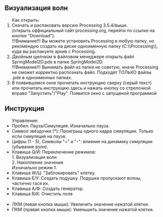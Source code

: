<h2>Визуализация волн</h2>
<ol>
Как открыть:
<li>Скачать и распаковать версию Processing 3.5.4/выше.<br>
 (открыть оффициальный сайт processing.org, перейти по ссылке на кнопке "Download").<br>
!!!Внимание!!! Вы можете установить Processing в любую папку, но рекомендую создать на диске одноименную папку (C:\\Processing\), куда вы распакуете архив с Processing.</li>
<li>Двойным щелчком в файловом менеджере открыть файл SpringModel2D.pde в папке SpringModel2D.</li>
!!!Внимание!!! Вынимать файл из папки не советую, иначе Processing не сможет корректно распознать файл. Подходят ТОЛЬКО файлы .pde в одноименных папках.</li>
<li>В появившемся окне прочитать инструкцию сверху (серый текст) или прочитать инструкцию здесь и нажать кнопку со стрелочкой вправо "Запустить"/"Play". Появится окно с запущеной программой</li>
</ol>
<h2>Инструкция</h2>
<ul>
Управление:
  <li>Пробел: Пауза/Симуляция. Изначально пауза.</li>
  <li>Символ звёздочки (*): Проигрыш одного кадра симуляции. Только если симуляция на паузе.</li>
  <li>Цифры (1 - 5), Символы "+" и "-": влияние на динамику симуляции (убывание волн).</li>
  <li>Клавиша Q/Й: Переключение режимов:<br>
    1. Визуализация волн<br>
    2. Накопление значения<br>
    Изначально режим 1.</li>
  <li>Клавиша W/Ц: "Заблокировать" клетку.</li>
  <li>Клавиша E/У: Создать подушку. Подушки пропускают волны, частично гася их.</li>
  <li>Клавиша A/Ф: Создать генератор.</li>
  <li>Клавиша R/К: Очистить поле</li>
  <br>
  <li>ЛКМ (левая кнопка мыши): Увеличить значение нажатой клетки.</li>
  <li>ПКМ (правая кнопка мыши): Уменьшить значение нажатой клетки.</li>
</ul>
